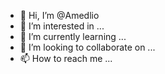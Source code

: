 - 👋 Hi, I’m @Amedlio
- 👀 I’m interested in ...
- 🌱 I’m currently learning ...
- 💞️ I’m looking to collaborate on ...
- 📫 How to reach me ...

<!---
Amedlio/Amedlio is a ✨ special ✨ repository because its `README.md` (this file) appears on your GitHub profile.
You can click the Preview link to take a look at your changes.
--->
